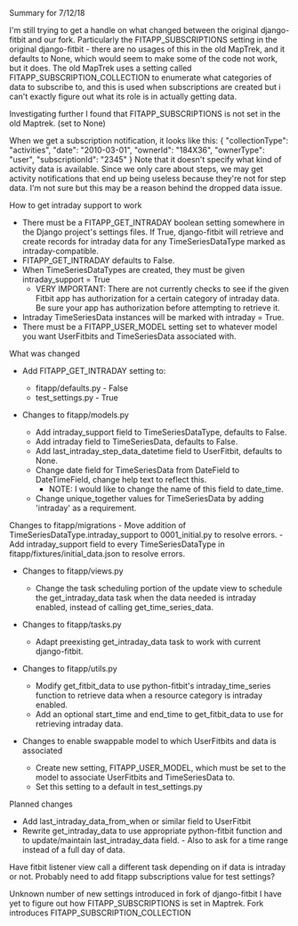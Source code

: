 Summary for 7/12/18

I'm still trying to get a handle on what changed between the original django-fitbit and our fork.
Particularly the FITAPP_SUBSCRIPTIONS setting in the original django-fitbit - there are no usages of this in the
old MapTrek, and it defaults to None, which would seem to make some of the code not work, but it does.
The old MapTrek uses a setting called FITAPP_SUBSCRIPTION_COLLECTION to enumerate what categories of data
to subscribe to, and this is used when subscriptions are created but i can't exactly figure out
what its role is in actually getting data.

Investigating further I found that FITAPP_SUBSCRIPTIONS is not set in the old Maptrek. (set to None)


When we get a subscription notification, it looks like this:
{
        "collectionType": "activities",
        "date": "2010-03-01",
        "ownerId": "184X36",
        "ownerType": "user",
        "subscriptionId": "2345"
    }
Note that it doesn't specify what kind of activity data is available. Since we only care about steps,
we may get activity notifications that end up being useless because they're not for step data. I'm not sure
but this may be a reason behind the dropped data issue.


How to get intraday support to work

- There must be a FITAPP_GET_INTRADAY boolean setting somewhere in the Django project's settings files.
If True, django-fitbit will retrieve and create records for intraday data for any TimeSeriesDataType marked
as intraday-compatible.
- FITAPP_GET_INTRADAY defaults to False.
- When TimeSeriesDataTypes are created, they must be given intraday_support = True
    - VERY IMPORTANT: There are not currently checks to see if the given Fitbit app has authorization for
    a certain category of intraday data. Be sure your app has authorization before attempting to retrieve it.
- Intraday TimeSeriesData instances will be marked with intraday = True.
- There must be a FITAPP_USER_MODEL setting set to whatever model you want UserFitbits and TimeSeriesData associated with.


What was changed
- Add FITAPP_GET_INTRADAY setting to:
    - fitapp/defaults.py - False
    - test_settings.py - True

- Changes to fitapp/models.py
    - Add intraday_support field to TimeSeriesDataType, defaults to False.
    - Add intraday field to TimeSeriesData, defaults to False.
    - Add last_intraday_step_data_datetime field to UserFitbit, defaults to None.
    - Change date field for TimeSeriesData from DateField to DateTimeField, change help text to reflect this.
        - NOTE: I would like to change the name of this field to date_time.
    - Change unique_together values for TimeSeriesData by adding 'intraday' as a requirement.

Changes to fitapp/migrations
    - Move addition of TimeSeriesDataType.intraday_support to 0001_initial.py to resolve errors.
    - Add intraday_support field to every TimeSeriesDataType in fitapp/fixtures/initial_data.json to resolve errors.

- Changes to fitapp/views.py
    - Change the task scheduling portion of the update view to schedule the get_intraday_data task
    when the data needed is intraday enabled, instead of calling get_time_series_data.

- Changes to fitapp/tasks.py
    - Adapt preexisting get_intraday_data task to work with current django-fitbit.

- Changes to fitapp/utils.py
    - Modify get_fitbit_data to use python-fitbit's intraday_time_series function to retrieve data when
    a resource category is intraday enabled.
   - Add an optional start_time and end_time to get_fitbit_data to use for retrieving intraday data.

- Changes to enable swappable model to which UserFitbits and data is associated
    - Create new setting, FITAPP_USER_MODEL, which must be set to the model to associate UserFitbits and TimeSeriesData to.
    - Set this setting to a default in test_settings.py

Planned changes

- Add last_intraday_data_from_when or similar field to UserFitbit
- Rewrite get_intraday_data to use appropriate python-fitbit function and to update/maintain last_intraday_data field.
        - Also to ask for a time range instead of a full day of data. 

Have fitbit listener view call a different task depending on if data is intraday or not.
Probably need to add fitapp subscriptions value for test settings?




Unknown number of new settings introduced in fork of django-fitbit
I have yet to figure out how FITAPP_SUBSCRIPTIONS is set in Maptrek.
Fork introduces FITAPP_SUBSCRIPTION_COLLECTION
